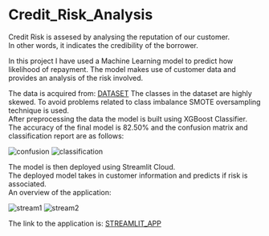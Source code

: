 # Credit_Risk_Analysis
Credit Risk is assesed by analysing the reputation of our customer.   
In other words, it indicates the credibility of the borrower.  

In this project I have used a Machine Learning model to predict how likelihood of repayment.
The model makes use of customer data and provides an analysis of the risk involved.  

The data is acquired from: [DATASET](https://www.kaggle.com/datasets/ppb00x/credit-risk-customers) 
The classes in the dataset are highly skewed. To avoid problems related to class imbalance SMOTE oversampling technique is used.   
After preprocessing the data the model is built using XGBoost Classifier.  
The accuracy of the final model is 82.50% and the confusion matrix and classification report are as follows:  

  
![confusion](https://github.com/ISHA-2112/Credit_Risk_Analysis/assets/89999331/554a85ba-f40d-496b-bcb3-f50aada95fc4)
![classification](https://github.com/ISHA-2112/Credit_Risk_Analysis/assets/89999331/cb54f28b-fdd7-450b-aaf3-69aefe8825a7)

  
The model is then deployed using Streamlit Cloud.  
The deployed model takes in customer information and predicts if risk is associated.  
An overview of the application:    

  
![stream1](https://github.com/ISHA-2112/Credit_Risk_Analysis/assets/89999331/e1f90fff-3039-4747-a4f0-52050f926477)
![stream2](https://github.com/ISHA-2112/Credit_Risk_Analysis/assets/89999331/0da5a567-bcf6-4688-b2aa-1f31fc992ec6)  

  
The link to the application is: [STREAMLIT_APP](https://creditriskanalysis-isha-2112.streamlit.app/)
